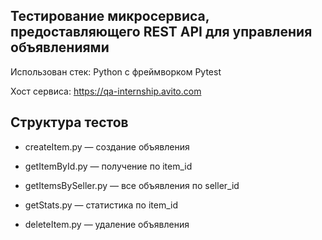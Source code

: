 ## Тестирование микросервиса, предоставляющего REST API для управления объявлениями

Использован стек: Python с фреймворком Pytest

Хост сервиса:
https://qa-internship.avito.com


## Структура тестов

- createItem.py — создание объявления

- getItemById.py — получение по item_id

- getItemsBySeller.py — все объявления по seller_id

- getStats.py — статистика по item_id

- deleteItem.py — удаление объявления

